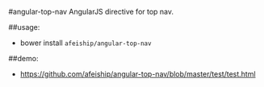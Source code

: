 #angular-top-nav
AngularJS directive for top nav.

##usage:
+ bower install `afeiship/angular-top-nav`



##demo:
+ https://github.com/afeiship/angular-top-nav/blob/master/test/test.html
